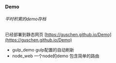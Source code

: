 ### Demo
###### 平时积累的demo存档
已经部署到静态网页
[https://guschen.github.io/Demo](https://guschen.github.io/Demo)

* gulp_demo gulp配置的自动刷新
* node_web 一个node的demo 包含简单的路由
